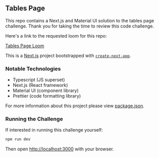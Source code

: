## Tables Page

This repo contains a Next.js and Material UI solution to the tables page
challenge. Thank you for taking the time to review this code challenge.

Here's a link to the requested loom for this repo:

[Tables Page Loom](https://www.loom.com/share/1650bf9ec76647ec93e024fb1c03c7a6)

This is a [Next.js](https://nextjs.org/) project bootstrapped with [`create-next-app`](https://github.com/vercel/next.js/tree/canary/packages/create-next-app).

### Notable Technologies

- Typescript (JS superset)
- Next.js (React framework)
- Material UI (component library)
- Prettier (code formatting library)

For more information about this project please view [package.json](https://github.com/challenge-submission-1/code-challenge-jfuxebdfkpwpzzm/blob/main/package.json).

### Running the Challenge

If interested in running this challenge yourself:

```bash
npm run dev
```

Then open [http://localhost:3000](http://localhost:3000) with your browser.
